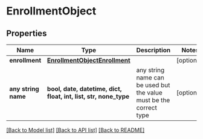 # EnrollmentObject


## Properties
Name | Type | Description | Notes
------------ | ------------- | ------------- | -------------
**enrollment** | [**EnrollmentObjectEnrollment**](EnrollmentObjectEnrollment.md) |  | [optional] 
**any string name** | **bool, date, datetime, dict, float, int, list, str, none_type** | any string name can be used but the value must be the correct type | [optional]

[[Back to Model list]](../README.md#documentation-for-models) [[Back to API list]](../README.md#documentation-for-api-endpoints) [[Back to README]](../README.md)


